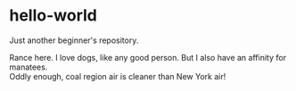 # hello-world
Just another beginner's repository.

Rance here.  I love dogs, like any good person.  But I also have an affinity for manatees.  
Oddly enough, coal region air is cleaner than New York air!
